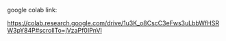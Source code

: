 google colab link:

https://colab.research.google.com/drive/1u3K_o8CscC3eFws3uLbbWfHSRW3pY84P#scrollTo=jVzaPf0IPnVI

